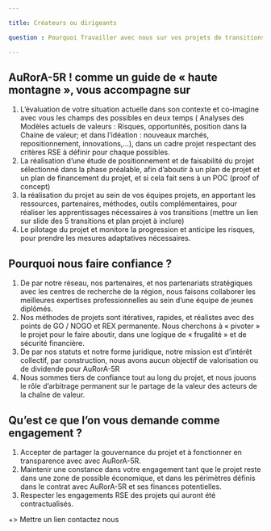 ```yaml
---

title: Créateurs ou dirigeants

question : Pourquoi Travailler avec nous sur vos projets de transitions ?

---
```


AuRorA-5R ! comme un guide de « haute montagne », vous accompagne sur
---------------------------------------------------------------------


1.  L’évaluation de votre situation actuelle dans son contexte et co-imagine avec vous les champs des possibles en deux temps ( Analyses des Modèles actuels de valeurs : Risques, opportunités, position dans la Chaine de valeur; et dans l’idéation : nouveaux marchés, repositionnement, innovations,…), dans un cadre projet respectant des critères RSE à définir pour chaque possibles.
2.  La réalisation d’une étude de positionnement et de faisabilité du projet sélectionné dans la phase préalable, afin d’aboutir à un plan de projet et un plan de financement du projet, et si cela fait sens à un POC (proof of concept)
3. la réalisation du projet au sein de vos équipes projets, en apportant les ressources, partenaires, méthodes, outils complémentaires, pour réaliser les apprentissages nécessaires à vos transitions (mettre un lien sur slide des 5 transitions et plan projet à inclure)
4. Le pilotage du projet et monitore la progression et anticipe les risques, pour prendre les mesures adaptatives nécessaires.

Pourquoi nous faire confiance ?
-------------------------------


1.  De par notre réseau, nos partenaires, et nos partenariats stratégiques avec les centres de recherche de la région, nous faisons collaborer les meilleures expertises professionnelles au sein d’une équipe de jeunes diplômés.
2. Nos méthodes de projets sont itératives, rapides, et réalistes avec des points de GO / NOGO et REX permanente. Nous cherchons à « pivoter » le projet pour le faire aboutir, dans une logique de « frugalité » et de sécurité financière.
3. De par nos statuts et notre forme juridique, notre mission est d’intérêt collectif, par construction, nous avons aucun objectif de valorisation ou de dividende pour AuRorA-5R
4. Nous sommes tiers de confiance tout au long du projet, et nous jouons le rôle d’arbitrage permanent sur le partage de la valeur des acteurs de la chaîne de valeur.

Qu’est ce que l’on vous demande comme engagement ?
--------------------------------------------------


1. Accepter de partager la gouvernance du projet et à fonctionner en transparence avec avec AuRorA-5R.
2. Maintenir une constance dans votre engagement tant que le projet reste dans une zone de possible économique, et dans les périmètres définis dans le contrat avec AuRorA-5R et ses finances potentielles.
3. Respecter les engagements RSE des projets qui auront été contractualisés.

+> Mettre un lien contactez nous 

